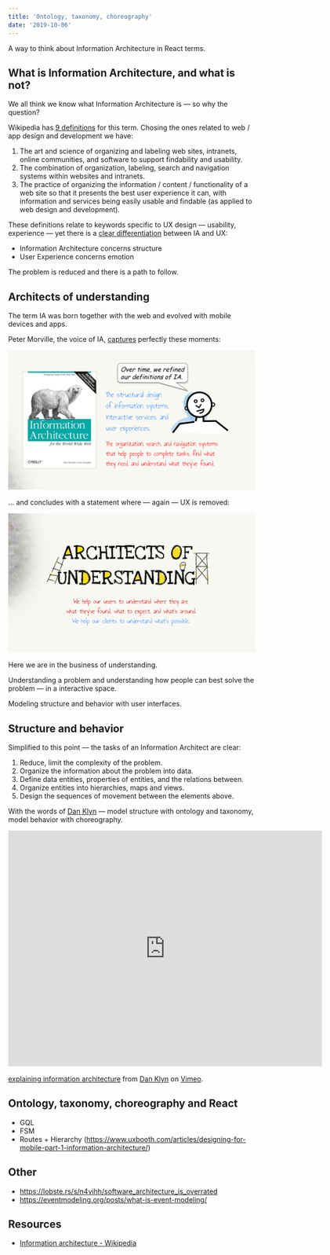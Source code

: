 ```yaml
---
title: 'Ontology, taxonomy, choreography'
date: '2019-10-06'
---
```


A way to think about Information Architecture in React terms.

<!--more-->


## What is Information Architecture, and what is not?

We all think we know what Information Architecture is &mdash; so why the question?

Wikipedia has [9 definitions](https://en.wikipedia.org/wiki/Information_architecture) for this term. Chosing the ones related to web / app design and development we have:

1. The art and science of organizing and labeling web sites, intranets, online communities, and software to support findability and usability.
2. The combination of organization, labeling, search and navigation systems within websites and intranets.
3. The practice of organizing the information / content / functionality of a web site so that it presents the best user experience it can, with information and services being easily usable and findable (as applied to web design and development).

These definitions relate to keywords specific to UX design &mdash; usability, experience &mdash; yet there is a [clear differentiation](https://www.uxbooth.com/articles/the-difference-between-ia-and-ux-design/) between IA and UX:

- Information Architecture concerns structure
- User Experience concerns emotion

The problem is reduced and there is a path to follow.

## Architects of understanding

The term IA was born together with the web and evolved with mobile devices and apps.

Peter Morville, the voice of IA, [captures](https://prezi.com/aafmvya6bk7t/understanding-information-architecture/
) perfectly these moments:

![IA definition #1](ia-1.png)

... and concludes with a statement where &mdash; again &mdash; UX is removed:

![IA definition #2](ia-2.png)


Here we are in the business of understanding.

Understanding a problem and understanding how people can best solve the problem &mdash; in a interactive space. 

Modeling structure and behavior with user interfaces.

## Structure and behavior

Simplified to this point &mdash; the tasks of an Information Architect are clear:

1. Reduce, limit the complexity of the problem.
2. Organize the information about the problem into data.
3. Define data entities, properties of entities, and the relations between.
4. Organize entities into hierarchies, maps and views.
5. Design the sequences of movement between the elements above.

With the words of [Dan Klyn](https://www.uxbooth.com/articles/complete-beginners-guide-to-information-architecture/) &mdash; model structure with ontology and taxonomy, model behavior with choreography.

<iframe src="https://player.vimeo.com/video/8866160" width="640" height="480" frameborder="0" allow="autoplay; fullscreen" allowfullscreen></iframe>
<p><a href="https://vimeo.com/8866160">explaining information architecture</a> from <a href="https://vimeo.com/user3007539">Dan Klyn</a> on <a href="https://vimeo.com">Vimeo</a>.</p>


## Ontology, taxonomy, choreography and React


- GQL
- FSM
- Routes + Hierarchy (https://www.uxbooth.com/articles/designing-for-mobile-part-1-information-architecture/)

## Other

- https://lobste.rs/s/n4vihh/software_architecture_is_overrated
- https://eventmodeling.org/posts/what-is-event-modeling/

## Resources

- [Information architecture - Wikipedia](https://en.wikipedia.org/wiki/Information_architecture)